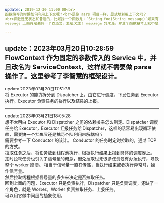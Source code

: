 ```yaml
---
updated: 2019-12-30 11:00:00<br>
函数编写的时候如何利用上下文呢？<br>是像 mars 项目一样，显式地利用上下文吗？
<br>函数是无状态和普适的，比如我一个函数是：`String foo(String message)`如果有 Context 和流程的概念，我就需要确定这个 message 参数是怎么来的。
message 上面肯定要有一个表达式，去定义这个 message 的来源，那这个函数基本上就不是普适的了，因为它的来源就是固定的了。

---
```

update：2023年03月20日10:28:59<br>
FlowContext 作为固定的参数传入的 Service 中，并且改名为 ServiceContext，这样就不需要做 parse 操作了。这里参考了李智慧的框架设计。
---
update 2023年03月20日17:51:38
<br>
将 Executor 的能力拆分到 Dispatcher 上，由它进行调度，下发任务到 Executor 执行。Executor 负责任务的执行以及结果的上报。

---
update 2023年03月21日18:05:28
<br>
想不太明白 Executor 和 Dispatcher 之间的依赖关系怎么制定。Dispatcher 调度任务给 Executor，Executor 汇报任务给 Dispatcher，这样的话容易出现循环依赖，需要搞一个抽象层还是搞两个队列用来解耦吗？
<br>
需要参考一下 Conductor 的设计。
Conductor 的任务时定时拉取的，通过 TCP 的方式。<br>拉取任务之后，将任务放到线程池执行，根据执行结果上报到具体的调度器上。<br>定时拉取任务也引入了信号量的概念，避免拉取过来很多任务没有办法执行，导致整个 worker 崩溃。
相当于信号量一直在传递，当执行结束或者执行异常时，操作信号量。<br>
然后拉取线程根据信号量的多少来决定是否拉取任务。<br>
回到上面的问题，Executor 只是负责执行，Dispatcher 只是负责调度，还缺了一个角色，就是 Worker。Worker 负责拉取任务、上报任务。<br>
可以用它做中间层的抽象使用。
